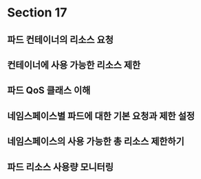 # Section 17

## 파드 컨테이너의 리소스 요청
## 컨테이너에 사용 가능한 리소스 제한
## 파드 QoS 클래스 이해
## 네임스페이스별 파드에 대한 기본 요청과 제한 설정
## 네임스페이스의 사용 가능한 총 리소스 제한하기
## 파드 리소스 사용량 모니터링 
